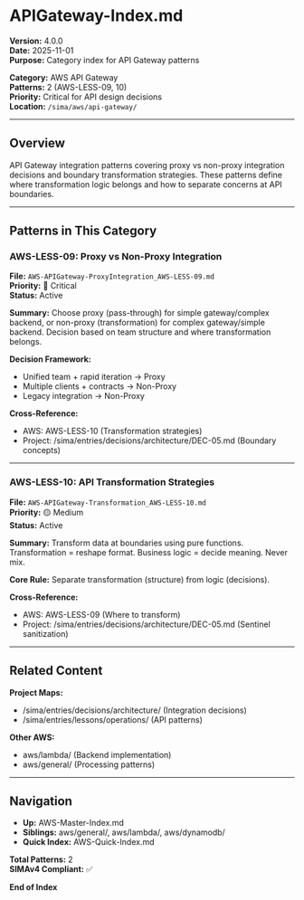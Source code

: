 # APIGateway-Index.md

**Version:** 4.0.0  
**Date:** 2025-11-01  
**Purpose:** Category index for API Gateway patterns

**Category:** AWS API Gateway  
**Patterns:** 2 (AWS-LESS-09, 10)  
**Priority:** Critical for API design decisions  
**Location:** `/sima/aws/api-gateway/`

---

## Overview

API Gateway integration patterns covering proxy vs non-proxy integration decisions and boundary transformation strategies. These patterns define where transformation logic belongs and how to separate concerns at API boundaries.

---

## Patterns in This Category

### AWS-LESS-09: Proxy vs Non-Proxy Integration

**File:** `AWS-APIGateway-ProxyIntegration_AWS-LESS-09.md`  
**Priority:** 🔴 Critical  
**Status:** Active

**Summary:** Choose proxy (pass-through) for simple gateway/complex backend, or non-proxy (transformation) for complex gateway/simple backend. Decision based on team structure and where transformation belongs.

**Decision Framework:**
- Unified team + rapid iteration → Proxy
- Multiple clients + contracts → Non-Proxy
- Legacy integration → Non-Proxy

**Cross-Reference:**
- AWS: AWS-LESS-10 (Transformation strategies)
- Project: /sima/entries/decisions/architecture/DEC-05.md (Boundary concepts)

---

### AWS-LESS-10: API Transformation Strategies

**File:** `AWS-APIGateway-Transformation_AWS-LESS-10.md`  
**Priority:** 🟡 Medium  
**Status:** Active

**Summary:** Transform data at boundaries using pure functions. Transformation = reshape format. Business logic = decide meaning. Never mix.

**Core Rule:** Separate transformation (structure) from logic (decisions).

**Cross-Reference:**
- AWS: AWS-LESS-09 (Where to transform)
- Project: /sima/entries/decisions/architecture/DEC-05.md (Sentinel sanitization)

---

## Related Content

**Project Maps:**
- /sima/entries/decisions/architecture/ (Integration decisions)
- /sima/entries/lessons/operations/ (API patterns)

**Other AWS:**
- aws/lambda/ (Backend implementation)
- aws/general/ (Processing patterns)

---

## Navigation

- **Up:** AWS-Master-Index.md
- **Siblings:** aws/general/, aws/lambda/, aws/dynamodb/
- **Quick Index:** AWS-Quick-Index.md

**Total Patterns:** 2  
**SIMAv4 Compliant:** ✅

**End of Index**
